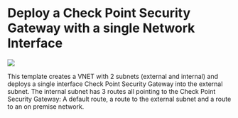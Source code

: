 # Deploy a Check Point Security Gateway with a single Network Interface

<a href="https://portal.azure.com/#create/Microsoft.Template/uri/https%3A%2F%2Fraw.githubusercontent.com%2FAzure%2Fazure-quickstart-templates%2Fmaster%2Fcheckpoint-single-nic%2Fazuredeploy.json" target="_blank">
    <img src="http://azuredeploy.net/deploybutton.png"/>
</a>

This template creates a VNET with 2 subnets (external and internal) and deploys a single interface Check Point Security Gateway into the external subnet. The internal subnet has 3 routes all pointing to the Check Point Security Gateway: A default route, a route to the external subnet and a route to an on premise network.
